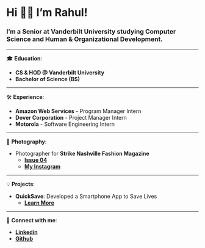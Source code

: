 
# Hi 👋🏼 I’m Rahul!

### I’m a Senior at Vanderbilt University studying Computer Science and Human & Organizational Development.

---

🎓 **Education**:
- **CS & HOD @ Vanderbilt University**
- **Bachelor of Science (BS)**

---

🛠 **Experience**:
- **Amazon Web Services** - Program Manager Intern
- **Dover Corporation** - Project Manager Intern
- **Motorola** - Software Engineering Intern

---

📸 **Photography**:
- Photographer for **Strike Nashville Fashion Magazine**
  - [**Issue 04**](https://issuu.com/strike_magazine/docs/issue04-digital-revised_1_)
  - [**My Instagram**](https://www.instagram.com/rahulkoull/)

---

💡 **Projects**:
- **QuickSave**: Developed a Smartphone App to Save Lives
  - [**Learn More**](https://www.nctv17.org/news/quicksave-the-app-that-could-potentially-save-lives/)

---

🔗 **Connect with me**:
- [**Linkedin**](https://www.linkedin.com/in/rahul-koull/)
- [**Github**](https://github.com/rahulkoul123)

